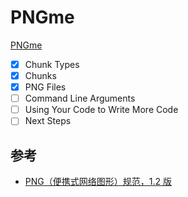 # PNGme

[PNGme](https://jrdngr.github.io/pngme_book/introduction.html)

- [x] Chunk Types
- [x] Chunks
- [x] PNG Files
- [ ] Command Line Arguments
- [ ] Using Your Code to Write More Code
- [ ] Next Steps

## 参考

- [PNG（便携式网络图形）规范，1.2 版](http://www.libpng.org/pub/png/spec/1.2/PNG-Contents.html)
